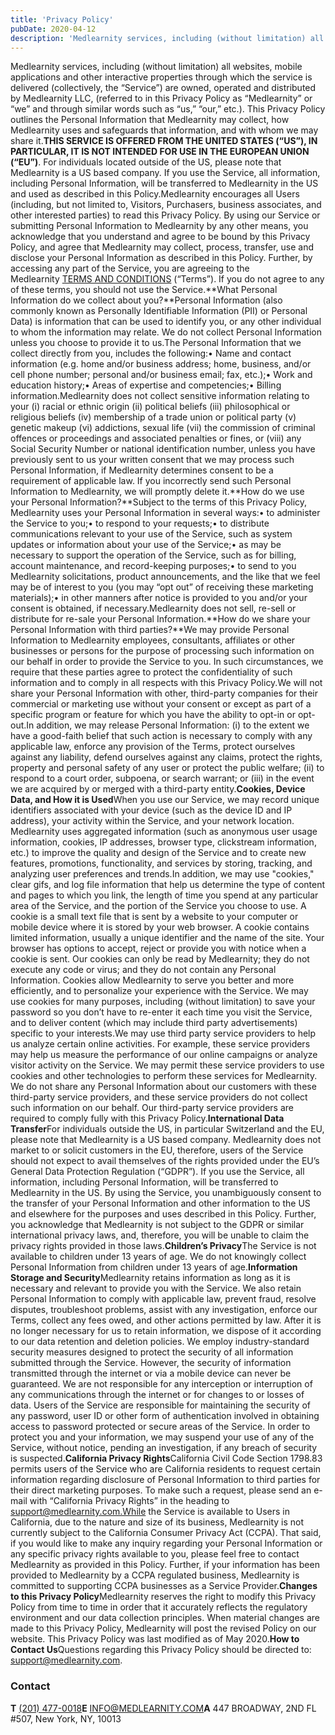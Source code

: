 ```yaml
---
title: 'Privacy Policy'
pubDate: 2020-04-12
description: 'Medlearnity services, including (without limitation) all websites, mobile applications and other interactive properties through which the service is delive.'
---
```


Medlearnity services, including (without limitation) all websites, mobile applications and other interactive properties through which the service is delivered (collectively, the “Service”) are owned, operated and distributed by Medlearnity LLC, (referred to in this Privacy Policy as “Medlearnity” or “we” and through similar words such as “us,” “our,” etc.). This Privacy Policy outlines the Personal Information that Medlearnity may collect, how Medlearnity uses and safeguards that information, and with whom we may share it.**THIS SERVICE IS OFFERED FROM THE UNITED STATES (“US”), IN PARTICULAR, IT IS NOT INTENDED FOR USE IN THE EUROPEAN UNION (“EU”)**. For individuals located outside of the US, please note that Medlearnity is a US based company. If you use the Service, all information, including Personal Information, will be transferred to Medlearnity in the US and used as described in this Policy.Medlearnity encourages all Users (including, but not limited to, Visitors, Purchasers, business associates, and other interested parties) to read this Privacy Policy. By using our Service or submitting Personal Information to Medlearnity by any other means, you acknowledge that you understand and agree to be bound by this Privacy Policy, and agree that Medlearnity may collect, process, transfer, use and disclose your Personal Information as described in this Policy. Further, by accessing any part of the Service, you are agreeing to the Medlearnity [TERMS AND CONDITIONS](https://www.medlearnity.com/terms-and-conditions/) (“Terms”). If you do not agree to any of these terms, you should not use the Service.**What Personal Information do we collect about you?**Personal Information (also commonly known as Personally Identifiable Information (PII) or Personal Data) is information that can be used to identify you, or any other individual to whom the information may relate. We do not collect Personal Information unless you choose to provide it to us.The Personal Information that we collect directly from you, includes the following:• Name and contact information (e.g. home and/or business address; home, business, and/or cell phone number; personal and/or business email; fax, etc.);• Work and education history;• Areas of expertise and competencies;• Billing information.Medlearnity does not collect sensitive information relating to your (i) racial or ethnic origin (ii) political beliefs (iii) philosophical or religious beliefs (iv) membership of a trade union or political party (v) genetic makeup (vi) addictions, sexual life (vii) the commission of criminal offences or proceedings and associated penalties or fines, or (viii) any Social Security Number or national identification number, unless you have previously sent to us your written consent that we may process such Personal Information, if Medlearnity determines consent to be a requirement of applicable law. If you incorrectly send such Personal Information to Medlearnity, we will promptly delete it.**How do we use your Personal Information?**Subject to the terms of this Privacy Policy, Medlearnity uses your Personal Information in several ways:• to administer the Service to you;• to respond to your requests;• to distribute communications relevant to your use of the Service, such as system updates or information about your use of the Service;• as may be necessary to support the operation of the Service, such as for billing, account maintenance, and record-keeping purposes;• to send to you Medlearnity solicitations, product announcements, and the like that we feel may be of interest to you (you may “opt out” of receiving these marketing materials);• in other manners after notice is provided to you and/or your consent is obtained, if necessary.Medlearnity does not sell, re-sell or distribute for re-sale your Personal Information.**How do we share your Personal Information with third parties?**We may provide Personal Information to Medlearnity employees, consultants, affiliates or other businesses or persons for the purpose of processing such information on our behalf in order to provide the Service to you. In such circumstances, we require that these parties agree to protect the confidentiality of such information and to comply in all respects with this Privacy Policy.We will not share your Personal Information with other, third-party companies for their commercial or marketing use without your consent or except as part of a specific program or feature for which you have the ability to opt-in or opt-out.In addition, we may release Personal Information: (i) to the extent we have a good-faith belief that such action is necessary to comply with any applicable law, enforce any provision of the Terms, protect ourselves against any liability, defend ourselves against any claims, protect the rights, property and personal safety of any user or protect the public welfare; (ii) to respond to a court order, subpoena, or search warrant; or (iii) in the event we are acquired by or merged with a third-party entity.**Cookies, Device Data, and How it is Used**When you use our Service, we may record unique identifiers associated with your device (such as the device ID and IP address), your activity within the Service, and your network location. Medlearnity uses aggregated information (such as anonymous user usage information, cookies, IP addresses, browser type, clickstream information, etc.) to improve the quality and design of the Service and to create new features, promotions, functionality, and services by storing, tracking, and analyzing user preferences and trends.In addition, we may use "cookies," clear gifs, and log file information that help us determine the type of content and pages to which you link, the length of time you spend at any particular area of the Service, and the portion of the Service you choose to use. A cookie is a small text file that is sent by a website to your computer or mobile device where it is stored by your web browser. A cookie contains limited information, usually a unique identifier and the name of the site. Your browser has options to accept, reject or provide you with notice when a cookie is sent. Our cookies can only be read by Medlearnity; they do not execute any code or virus; and they do not contain any Personal Information. Cookies allow Medlearnity to serve you better and more efficiently, and to personalize your experience with the Service. We may use cookies for many purposes, including (without limitation) to save your password so you don’t have to re-enter it each time you visit the Service, and to deliver content (which may include third party advertisements) specific to your interests.We may use third party service providers to help us analyze certain online activities. For example, these service providers may help us measure the performance of our online campaigns or analyze visitor activity on the Service. We may permit these service providers to use cookies and other technologies to perform these services for Medlearnity. We do not share any Personal Information about our customers with these third-party service providers, and these service providers do not collect such information on our behalf. Our third-party service providers are required to comply fully with this Privacy Policy.**International Data Transfer**For individuals outside the US, in particular Switzerland and the EU, please note that Medlearnity is a US based company. Medlearnity does not market to or solicit customers in the EU, therefore, users of the Service should not expect to avail themselves of the rights provided under the EU’s General Data Protection Regulation (“GDPR”). If you use the Service, all information, including Personal Information, will be transferred to Medlearnity in the US. By using the Service, you unambiguously consent to the transfer of your Personal Information and other information to the US and elsewhere for the purposes and uses described in this Policy. Further, you acknowledge that Medlearnity is not subject to the GDPR or similar international privacy laws, and, therefore, you will be unable to claim the privacy rights provided in those laws.**Children’s Privacy**The Service is not available to children under 13 years of age. We do not knowingly collect Personal Information from children under 13 years of age.**Information Storage and Security**Medlearnity retains information as long as it is necessary and relevant to provide you with the Service. We also retain Personal Information to comply with applicable law, prevent fraud, resolve disputes, troubleshoot problems, assist with any investigation, enforce our Terms, collect any fees owed, and other actions permitted by law. After it is no longer necessary for us to retain information, we dispose of it according to our data retention and deletion policies. We employ industry-standard security measures designed to protect the security of all information submitted through the Service. However, the security of information transmitted through the internet or via a mobile device can never be guaranteed. We are not responsible for any interception or interruption of any communications through the internet or for changes to or losses of data. Users of the Service are responsible for maintaining the security of any password, user ID or other form of authentication involved in obtaining access to password protected or secure areas of the Service. In order to protect you and your information, we may suspend your use of any of the Service, without notice, pending an investigation, if any breach of security is suspected.**California Privacy Rights**California Civil Code Section 1798.83 permits users of the Service who are California residents to request certain information regarding disclosure of Personal Information to third parties for their direct marketing purposes. To make such a request, please send an e-mail with “California Privacy Rights” in the heading to support@medlearnity.com.While the Service is available to Users in California, due to the nature and size of its business, Medlearnity is not currently subject to the California Consumer Privacy Act (CCPA). That said, if you would like to make any inquiry regarding your Personal Information or any specific privacy rights available to you, please feel free to contact Medlearnity as provided in this Policy. Further, if your information has been provided to Medlearnity by a CCPA regulated business, Medlearnity is committed to supporting CCPA businesses as a Service Provider.**Changes to this Privacy Policy**Medlearnity reserves the right to modify this Privacy Policy from time to time in order that it accurately reflects the regulatory environment and our data collection principles. When material changes are made to this Privacy Policy, Medlearnity will post the revised Policy on our website. This Privacy Policy was last modified as of May 2020.**How to Contact Us**Questions regarding this Privacy Policy should be directed to: support@medlearnity.com.

### **Contact**

**T** ​[(201) 477-0018](<tel:%E2%80%8B(201)%20477-0018>)**E** ​[INFO@MEDLEARNITY.COM](mailto:INFO@MEDLEARNITY.COM)**A** 447 BROADWAY, 2ND FL #507, New York, NY, 10013
